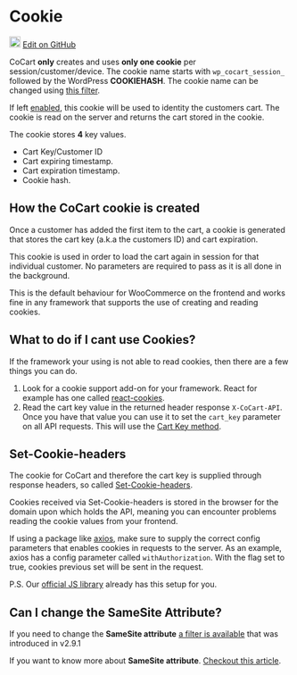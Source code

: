 # Cookie #

<img src="images/github.svg" width="20" height="20" alt="GitHub Mark Logo"> [Edit on GitHub](https://github.com/co-cart/co-cart-docs/blob/master/source/includes/cocart-v1/_cookie.md)

CoCart **only** creates and uses **only one cookie** per session/customer/device. The cookie name starts with `wp_cocart_session_` followed by the WordPress **COOKIEHASH**. The cookie name can be changed using [this filter](#filters-session-management-change-cookie-name).

If left [enabled](#filters-session-management-cookie-supported), this cookie will be used to identity the customers cart. The cookie is read on the server and returns the cart stored in the cookie.

The cookie stores **4** key values.

* Cart Key/Customer ID
* Cart expiring timestamp.
* Cart expiration timestamp.
* Cookie hash.

## How the CoCart cookie is created ##

Once a customer has added the first item to the cart, a cookie is generated that stores the cart key (a.k.a the customers ID) and cart expiration.

This cookie is used in order to load the cart again in session for that individual customer. No parameters are required to pass as it is all done in the background.

This is the default behaviour for WooCommerce on the frontend and works fine in any framework that supports the use of creating and reading cookies.

## What to do if I cant use Cookies? ##

If the framework your using is not able to read cookies, then there are a few things you can do.

1. Look for a cookie support add-on for your framework. React for example has one called [react-cookies](https://www.npmjs.com/package/react-cookies).
2. Read the cart key value in the returned header response `X-CoCart-API`. Once you have that value you can use it to set the `cart_key` parameter on all API requests. This will use the [Cart Key method](#get-cart-get-cart-using-cart-key).

## Set-Cookie-headers ##

The cookie for CoCart and therefore the cart key is supplied through response headers, so called [Set-Cookie-headers](https://developer.mozilla.org/en-US/docs/Web/HTTP/Headers/Set-Cookie).

Cookies received via Set-Cookie-headers is stored in the browser for the domain upon which holds the API, meaning you can encounter problems reading the cookie values from your frontend.

If using a package like [axios](https://github.com/axios/axios), make sure to supply the correct config parameters that enables cookies in requests to the server. As an example, axios has a config parameter called `withAuthorization`. With the flag set to true, cookies previous set will be sent in the request.

P.S. Our [official JS library](#libraries) already has this setup for you.

## Can I change the SameSite Attribute? ##

If you need to change the **SameSite attribute** [a filter is available](#filters-api-access-cookie-samesite-attribute) that was introduced in v2.9.1

If you want to know more about **SameSite attribute**. [Checkout this article](https://www.kevel.co/blog/chrome-samesite/).